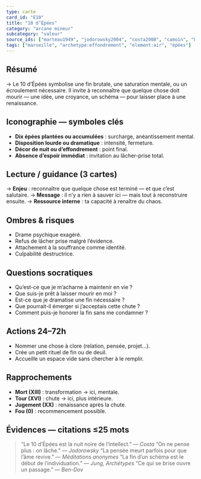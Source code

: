 ```yaml
---
type: carte
card_id: "E10"
title: "10 d’Épées"
category: "arcane mineur"
subcategory: "valeur"
source_ids: ["marteau1949", "jodorowsky2004", "costa2008", "camoin", "bendov2011", "delcamp", "nadolny2018", "jung", "meditations_anonymes", "nichols"]
tags: ["marseille", "archetype:effondrement", "element:air", "épées"]
---
```


## Résumé
→ Le 10 d’Épées symbolise une fin brutale, une saturation mentale, ou un écroulement nécessaire. Il invite à reconnaître que quelque chose doit mourir — une idée, une croyance, un schéma — pour laisser place à une renaissance.

## Iconographie — symboles clés
- **Dix épées plantées ou accumulées** : surcharge, anéantissement mental.
- **Disposition lourde ou dramatique** : intensité, fermeture.
- **Décor de nuit ou d’effondrement** : point final.
- **Absence d’espoir immédiat** : invitation au lâcher-prise total.

## Lecture / guidance (3 cartes)
→ **Enjeu** : reconnaître que quelque chose est terminé — et que c’est salutaire.
→ **Message** : il n’y a rien à sauver ici — mais tout à reconstruire ensuite.
→ **Ressource interne** : ta capacité à renaître du chaos.

## Ombres & risques
- Drame psychique exagéré.
- Refus de lâcher prise malgré l’évidence.
- Attachement à la souffrance comme identité.
- Culpabilité destructrice.

## Questions socratiques
- Qu’est-ce que je m’acharne à maintenir en vie ?
- Que suis-je prêt à laisser mourir en moi ?
- Est-ce que je dramatise une fin nécessaire ?
- Que pourrait-il émerger si j’acceptais cette chute ?
- Comment puis-je honorer la fin sans me condamner ?

## Actions 24–72h
- Nommer une chose à clore (relation, pensée, projet…).
- Crée un petit rituel de fin ou de deuil.
- Accueille un espace vide sans chercher à le remplir.

## Rapprochements
- **Mort (XIII)** : transformation → ici, mentale.
- **Tour (XVI)** : chute → ici, plus intérieure.
- **Jugement (XX)** : renaissance après la chute.
- **Fou (0)** : recommencement possible.

## Évidences — citations ≤25 mots
> “Le 10 d’Épées est la nuit noire de l’intellect.” — *Costa*
> “On ne pense plus : on lâche.” — *Jodorowsky*
> “La pensée meurt parfois pour que l’âme revive.” — *Méditations anonymes*
> “La fin d’un schéma est le début de l’individuation.” — *Jung, Archétypes*
> “Ce qui se brise ouvre un passage.” — *Ben-Dov*
